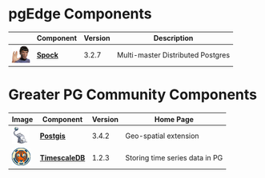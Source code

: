 
# pgEdge Components

|     | Component | Version | Description
| --- | --------- | ------- | ------------------
<img src=img/spock.png height=35 width=auto> | [**Spock**](https://github.com/pgedge/spock/blob/REL3_2_STABLE/README.md) | 3.2.7 | Multi-master Distributed Postgres


# Greater PG Community Components

Image | Component | Version  | Home Page
----- | --------- | -------- | ------------------
<img src=img/postgis.png height=35> | [**Postgis**](https://postgis.net) | 3.4.2 | Geo-spatial extension
<img src=img/timescaledb.png height=35> | [**TimescaleDB**](https://github.com/timescaledb/timescaled/bblob/main/README.md) | 1.2.3 | Storing time series data in PG
